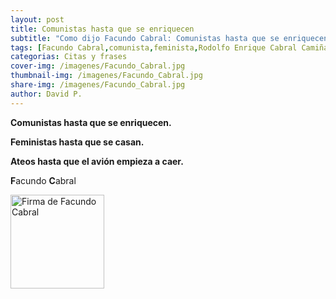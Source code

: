```yaml
---
layout: post
title: Comunistas hasta que se enriquecen
subtitle: "Como dijo Facundo Cabral: Comunistas hasta que se enriquecen.  Feministas hasta que se casan.  Ateos hasta que el avión empieza a caer."
tags: [Facundo Cabral,comunista,feminista,Rodolfo Enrique Cabral Camiñas,ateos,religion,matrimonio,dinero,riqueza]
categorias: Citas y frases
cover-img: /imagenes/Facundo_Cabral.jpg
thumbnail-img: /imagenes/Facundo_Cabral.jpg
share-img: /imagenes/Facundo_Cabral.jpg
author: David P.
---
```


 **Comunistas hasta que se enriquecen.**  

 **Feministas hasta que se casan.**  

 **Ateos hasta que el avión empieza a caer.**

**F**acundo **C**abral

<img src="(imagenes/Firma_de_Facundo_Cabral.png" alt="Firma de Facundo Cabral" style="width:150px;"/>
